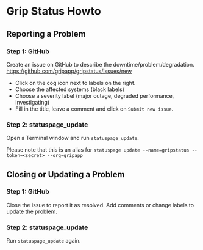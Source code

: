 #	Grip Status Howto

## Reporting a Problem

### Step 1: GitHub

Create an issue on GitHub to describe the downtime/problem/degradation.
https://github.com/gripapp/gripstatus/issues/new

- Click on the cog icon next to labels on the right.
- Choose the affected systems (black labels)
- Choose a severity label (major outage, degraded performance, investigating)
- Fill in the title, leave a comment and click on `Submit new issue`.

### Step 2: statuspage_update

Open a Terminal window and run ``statuspage_update``.

Please note that this is an alias for ``statuspage update --name=gripstatus --token=<secret> --org=gripapp``


## Closing or Updating a Problem

### Step 1: GitHub

Close the issue to report it as resolved.
Add comments or change labels to update the problem.

### Step 2: statuspage_update

Run `statuspage_update` again.
